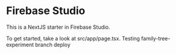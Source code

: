 # Firebase Studio

This is a NextJS starter in Firebase Studio.

To get started, take a look at src/app/page.tsx.
Testing family-tree-experiment branch deploy
